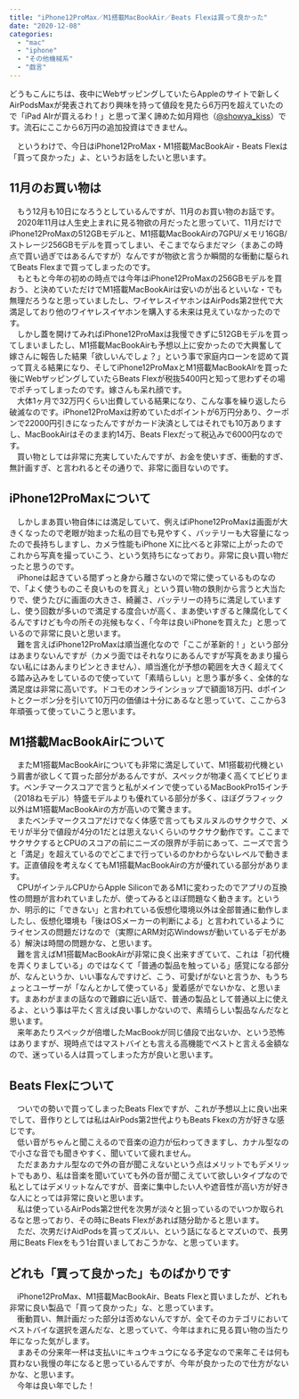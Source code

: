 ```yaml
---
title: "iPhone12ProMax／M1搭載MacBookAir／Beats Flexは買って良かった"
date: "2020-12-08"
categories: 
  - "mac"
  - "iphone"
  - "その他機械系"
  - "戯言"
---
```


どうもこんにちは、夜中にWebザッピングしていたらAppleのサイトで新しくAirPodsMaxが発表されており興味を持って値段を見たら6万円を超えていたので「iPad AIrが買えるわ！」と思って潔く諦めた如月翔也（[@showya\_kiss](http://twitter.com/showya_kiss)）です。流石にここから6万円の追加投資はできません。  
  
　というわけで、今日はiPhone12ProMax・M1搭載MacBookAir・Beats Flexは「買って良かった」よ、というお話をしたいと思います。  

## 11月のお買い物は

　もう12月も10日になろうとしているんですが、11月のお買い物のお話です。  
　2020年11月は人生史上まれに見る物欲の月だったと思っていて、11月だけでiPhone12ProMaxの512GBモデルと、M1搭載MacBookAirの7GPU/メモリ16GB/ストレージ256GBモデルを買ってしまい、そこまでならまだマシ（まあこの時点で買い過ぎではあるんですが）なんですが物欲と言うか瞬間的な衝動に駆られてBeats Flexまで買ってしまったのです。  
　もともと今年の初めの時点では今年はiPhone12ProMaxの256GBモデルを買おう、と決めていただけでM1搭載MacBookAirは安いのが出るといいな・でも無理だろうなと思っていましたし、ワイヤレスイヤホンはAirPods第2世代で大満足しており他のワイヤレスイヤホンを購入する未来は見えていなかったのです。  
　しかし蓋を開けてみればiPhone12ProMaxは我慢できずに512GBモデルを買ってしまいましたし、M1搭載MacBookAirも予想以上に安かったので大興奮して嫁さんに報告した結果「欲しいんでしょ？」という事で家庭内ローンを認めて貰って買える結果になり、そしてiPhone12ProMaxとM1搭載MacBookAIrを買った後にWebザッピングしていたらBeats Flexが税抜5400円と知って思わずその場でポチってしまったのです。嫁さんも呆れ顔です。  
　大体1ヶ月で32万円くらい出費している結果になり、こんな事を繰り返したら破滅なのです。iPhone12ProMaxは貯めていたdポイントが6万円分あり、クーポンで22000円引きになったんですがカード決済としてはそれでも10万ありますし、MacBookAirはそのまま約14万、Beats Flexだって税込みで6000円なのです。  
　買い物としては非常に充実していたんですが、お金を使いすぎ、衝動的すぎ、無計画すぎ、と言われるとその通りで、非常に面目ないのです。  

## iPhone12ProMaxについて

　しかしまあ買い物自体には満足していて、例えばiPhone12ProMaxは画面が大きくなったので老眼が始まった私の目でも見やすく、バッテリーも大容量になったので長持ちしますし、カメラ性能もiPhone Xに比べると非常に上がったのでこれから写真を撮っていこう、という気持ちになっており。非常に良い買い物だったと思うのです。  
　iPhoneは起きている間ずっと身から離さないので常に使っているものなので、「よく使うものこそ良いものを買え」という買い物の鉄則から言うと大当たりで、使うたびに画面の大きさ、綺麗さ、バッテリーの持ちに満足していますし、使う回数が多いので満足する度合いが高く、まあ使いすぎると陳腐化してくるんですけども今の所その兆候もなく、「今年は良いiPhoneを買えた」と思っているので非常に良いと思います。  
　難を言えばiPhone12ProMaxは順当進化なので「ここが革新的！」という部分はあまりないんですが（カメラ面ではそれなりにあるんですが写真をあまり撮らない私にはあんまりピンときません）、順当進化が予想の範囲を大きく超えてくる踏み込みをしているので使っていて「素晴らしい」と思う事が多く、全体的な満足度は非常に高いです。ドコモのオンラインショップで額面18万円、dポイントとクーポン分を引いて10万円の価値は十分にあるなと思っていて、ここから3年頑張って使っていこうと思います。  

## M1搭載MacBookAirについて

　またM1搭載MacBookAirについても非常に満足していて、M1搭載初代機という肩書が欲しくて買った部分があるんですが、スペックが物凄く高くてビビります。ベンチマークスコアで言うと私がメインで使っているMacBookPro15インチ（2018ねモデル）特盛モデルよりも優れている部分が多く、ほぼグラフィック以外はM1搭載MacBookAirの方が高いので驚きます。  
　またベンチマークスコアだけでなく体感で言ってもヌルヌルのサクサクで、メモリが半分で値段が4分の1だとは思えないくらいのサクサク動作です。ここまでサクサクするとCPUのスコアの前にニーズの限界が手前にあって、ニーズで言うと「満足」を超えているのでどこまで行っているのかわからないレベルで動きます。正直値段を考えなくてもM1搭載MacBookAirの方が優れている部分があります。  
　CPUがインテルCPUからApple SiliconであるM1に変わったのでアプリの互換性の問題が言われていましたが、使ってみるとほぼ問題なく動きます。というか、明示的に「できない」と言われている仮想化環境以外は全部普通に動作しましたし、仮想化環境も「後はOSメーカーの判断による」と言われているようにライセンスの問題だけなので（実際にARM対応Windowsが動いているデモがある）解決は時間の問題かな、と思います。  
　難を言えばM1搭載MacBookAirが非常に良く出来すぎていて、これは「初代機を弄くりましている」のではなくて「普通の製品を触っている」感覚になる部分が、なんというか、いい事なんですけど、こう、可愛げがないと言うか、もうちょっとユーザーが「なんとかして使っている」愛着感がでないかな、と思います。まあわがままの話なので難癖に近い話で、普通の製品として普通以上に使えるよ、という事は平たく言えば良い事しかないので、素晴らしい製品なんだなと思います。  
　来年あたりスペックが倍増したMacBookが同じ値段で出ないか、という恐怖はありますが、現時点ではマストバイとも言える高機能でベストと言える金額なので、迷っている人は買ってしまった方が良いと思います。  

## Beats Flexについて

　ついでの勢いで買ってしまったBeats Flexですが、これが予想以上に良い出来でして、音作りとしては私はAirPods第2世代よりもBeats Fkexの方が好きな感じです。  
　低い音がちゃんと聞こえるので音楽の迫力が伝わってきますし、カナル型なので小さな音でも聞きやすく、聞いていて疲れません。  
　ただまあカナル型なので外の音が聞こえないという点はメリットでもデメリットでもあり、私は音楽を聞いていても外の音が聞こえていて欲しいタイプなので私としてはデメリットなんですが、音楽に集中したい人や遮音性が高い方が好きな人にとっては非常に良いと思います。  
　私は使っているAirPods第2世代を次男が淡々と狙っているのでいつか取られるなと思っており、その時にBeats Flexがあれば随分助かると思います。  
　ただ、次男だけAidPodsを貰ってズルい、という話になるとマズいので、長男用にBeats Flexをもう1台買いましておこうかな、と思っています。  

## どれも「買って良かった」ものばかりです

　iPhone12ProMax、M1搭載MacBookAir、Beats Flexと買いましたが、どれも非常に良い製品で「買って良かった」な、と思っています。  
　衝動買い、無計画だった部分は否めないんですが、全てそのカテゴリにおいてベストバイな選択を選んだな、と思っていて、今年はまれに見る買い物の当たり年になった気がします。  
　まあその分来年一杯は支払いにキュウキュウになる予定なので来年こそは何も買わない我慢の年になると思っているんですが、今年が良かったので仕方がないかな、と思います。  
　今年は良い年でした！
